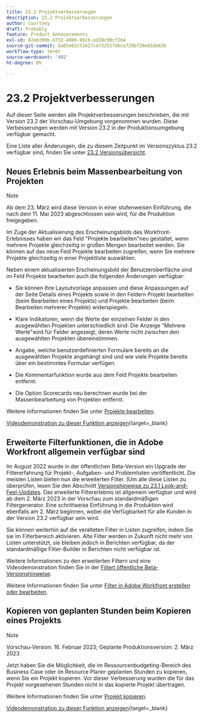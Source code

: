```yaml
---
title: 23.2 Projektverbesserungen
description: 23.2 Projektverbesserungen
author: Courtney
draft: Probably
feature: Product Announcements
exl-id: 02eb390b-b733-4080-86cb-ed28c99cf2b4
source-git-commit: da05e02c51627cd732517dbce729bf28e65db63b
workflow-type: tm+mt
source-wordcount: '492'
ht-degree: 0%

---
```


# 23.2 Projektverbesserungen

Auf dieser Seite werden alle Projektverbesserungen beschrieben, die mit Version 23.2 der Vorschau-Umgebung vorgenommen wurden. Diese Verbesserungen werden mit Version 23.2 in der Produktionsumgebung verfügbar gemacht.

Eine Liste aller Änderungen, die zu diesem Zeitpunkt im Versionszyklus 23.2 verfügbar sind, finden Sie unter [23.2 Versionsübersicht](/help/quicksilver/product-announcements/product-releases/23.2-release-activity/23-2-release-overview.md).

## Neues Erlebnis beim Massenbearbeitung von Projekten

>[!NOTE]
>
>Ab dem 23. März wird diese Version in einer stufenweisen Einführung, die nach dem 11. Mai 2023 abgeschlossen sein wird, für die Produktion freigegeben.

Im Zuge der Aktualisierung des Erscheinungsbilds des Workfront-Erlebnisses haben wir das Feld &quot;Projekte bearbeiten&quot;neu gestaltet, wenn mehrere Projekte gleichzeitig in großen Mengen bearbeitet werden. Sie können auf das neue Feld Projekte bearbeiten zugreifen, wenn Sie mehrere Projekte gleichzeitig in einer Projektliste auswählen.

Neben einem aktualisierten Erscheinungsbild der Benutzeroberfläche sind im Feld Projekte bearbeiten auch die folgenden Änderungen verfügbar:

* Sie können Ihre Layoutvorlage anpassen und diese Anpassungen auf der Seite Details eines Projekts sowie in den Feldern Projekt bearbeiten (beim Bearbeiten eines Projekts) und Projekte bearbeiten (beim Bearbeiten mehrerer Projekte) widerspiegeln.

* Klare Indikatoren, wenn die Werte der einzelnen Felder in den ausgewählten Projekten unterschiedlich sind: Die Anzeige &quot;Mehrere Werte&quot;wird für Felder angezeigt, deren Werte nicht zwischen den ausgewählten Projekten übereinstimmen.

* Angabe, welche benutzerdefinierten Formulare bereits an die ausgewählten Projekte angehängt sind und wie viele Projekte bereits über ein bestimmtes Formular verfügen.

* Die Kommentarfunktion wurde aus dem Feld Projekte bearbeiten entfernt.

* Die Option Scorecards neu berechnen wurde bei der Massenbearbeitung von Projekten entfernt.

Weitere Informationen finden Sie unter [Projekte bearbeiten](/help/quicksilver/manage-work/projects/manage-projects/edit-projects.md).

[Videodemonstration zu dieser Funktion anzeigen](https://video.tv.adobe.com/v/3416587/){target=_blank}

## Erweiterte Filterfunktionen, die in Adobe Workfront allgemein verfügbar sind

Im August 2022 wurde in der öffentlichen Beta-Version ein Upgrade der Filtererfahrung für Projekt-, Aufgaben- und Problemlisten veröffentlicht. Die meisten Listen bieten nun die erweiterten Filter. (Um alle diese Listen zu überprüfen, lesen Sie den Abschnitt [Versionshinweise zu 23.1 Look-and-Feel-Updates](/help/quicksilver/product-announcements/product-releases/23.1-release-activity/23-1-look-and-feel-updates.md). Das erweiterte Filtererlebnis ist allgemein verfügbar und wird ab dem 2. März 2023 in der Vorschau zum standardmäßigen Filtergenerator. Eine schrittweise Einführung in die Produktion wird ebenfalls am 2. März beginnen, wobei die Verfügbarkeit für alle Kunden in der Version 23.2 verfügbar sein wird.

Sie können weiterhin auf die veralteten Filter in Listen zugreifen, indem Sie sie im Filterbereich aktivieren. Alte Filter werden in Zukunft nicht mehr von Listen unterstützt, sie bleiben jedoch in Berichten verfügbar, da der standardmäßige Filter-Builder in Berichten nicht verfügbar ist.

Weitere Informationen zu den erweiterten Filtern und eine Videodemonstration finden Sie in der [Filtert öffentliche Beta-Versionshinweise](/help/quicksilver/product-announcements/product-releases/22.4-release-activity/22-4-project-enhancements.md).

Weitere Informationen finden Sie unter [Filter in Adobe Workfront erstellen oder bearbeiten](/help/quicksilver/reports-and-dashboards/reports/reporting-elements/create-filters.md).

## Kopieren von geplanten Stunden beim Kopieren eines Projekts

>[!NOTE]
>
>Vorschau-Version: 16. Februar 2023; Geplante Produktionsversion: 2. März 2023

Jetzt haben Sie die Möglichkeit, die im Ressourcenbudgeting-Bereich des Business Case oder im Resource Planer geplanten Stunden zu kopieren, wenn Sie ein Projekt kopieren. Vor dieser Verbesserung wurden die für das Projekt vorgesehenen Stunden nicht in das kopierte Projekt übertragen.

Weitere Informationen finden Sie unter [Projekt kopieren](/help/quicksilver/manage-work/projects/manage-projects/copy-project.md).

[Videodemonstration zu dieser Funktion anzeigen](https://video.tv.adobe.com/v/3415713/){target=_blank}
